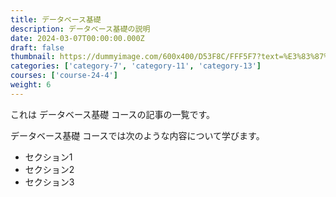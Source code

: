 ```yaml
---
title: データベース基礎
description: データベース基礎の説明
date: 2024-03-07T00:00:00.000Z
draft: false
thumbnail: https://dummyimage.com/600x400/D53F8C/FFF5F7?text=%E3%83%87%E3%83%BC%E3%82%BF%E3%83%99%E3%83%BC%E3%82%B9%E5%9F%BA%E7%A4%8E
categories: ['category-7', 'category-11', 'category-13']
courses: ['course-24-4']
weight: 6
---
```


これは データベース基礎 コースの記事の一覧です。

  データベース基礎 コースでは次のような内容について学びます。

  - セクション1
  - セクション2
  - セクション3